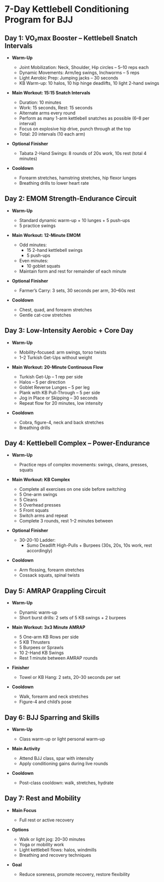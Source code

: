 # 7-Day Kettlebell Conditioning Program for BJJ

## Day 1: VO₂max Booster – Kettlebell Snatch Intervals

- **Warm-Up**
  - Joint Mobilization: Neck, Shoulder, Hip circles – 5–10 reps each
  - Dynamic Movements: Arm/leg swings, Inchworms – 5 reps
  - Light Aerobic Prep: Jumping jacks – 30 seconds
  - KB Warm-up: 10 halos, 10 hip hinge deadlifts, 10 light 2-hand swings

- **Main Workout: 15:15 Snatch Intervals**
  - Duration: 10 minutes
  - Work: 15 seconds, Rest: 15 seconds
  - Alternate arms every round
  - Perform as many 1-arm kettlebell snatches as possible (6–8 per interval)
  - Focus on explosive hip drive, punch through at the top
  - Total: 20 intervals (10 each arm)

- **Optional Finisher**
  - Tabata 2-Hand Swings: 8 rounds of 20s work, 10s rest (total 4 minutes)

- **Cooldown**
  - Forearm stretches, hamstring stretches, hip flexor lunges
  - Breathing drills to lower heart rate

## Day 2: EMOM Strength-Endurance Circuit

- **Warm-Up**
  - Standard dynamic warm-up + 10 lunges + 5 push-ups
  - 5 practice swings

- **Main Workout: 12-Minute EMOM**
  - Odd minutes:
    - 15 2-hand kettlebell swings
    - 5 push-ups
  - Even minutes:
    - 10 goblet squats
  - Maintain form and rest for remainder of each minute

- **Optional Finisher**
  - Farmer’s Carry: 3 sets, 30 seconds per arm, 30–60s rest

- **Cooldown**
  - Chest, quad, and forearm stretches
  - Gentle cat-cow stretches

## Day 3: Low-Intensity Aerobic + Core Day

- **Warm-Up**
  - Mobility-focused: arm swings, torso twists
  - 1–2 Turkish Get-Ups without weight

- **Main Workout: 20-Minute Continuous Flow**
  - Turkish Get-Up – 1 rep per side
  - Halos – 5 per direction
  - Goblet Reverse Lunges – 5 per leg
  - Plank with KB Pull-Through – 5 per side
  - Jog in Place or Skipping – 30 seconds
  - Repeat flow for 20 minutes, low intensity

- **Cooldown**
  - Cobra, figure-4, neck and back stretches
  - Breathing drills

## Day 4: Kettlebell Complex – Power-Endurance

- **Warm-Up**
  - Practice reps of complex movements: swings, cleans, presses, squats

- **Main Workout: KB Complex**
  - Complete all exercises on one side before switching
  - 5 One-arm swings
  - 5 Cleans
  - 5 Overhead presses
  - 5 Front squats
  - Switch arms and repeat
  - Complete 3 rounds, rest 1–2 minutes between

- **Optional Finisher**
  - 30-20-10 Ladder:
    - Sumo Deadlift High-Pulls + Burpees (30s, 20s, 10s work, rest accordingly)

- **Cooldown**
  - Arm flossing, forearm stretches
  - Cossack squats, spinal twists

## Day 5: AMRAP Grappling Circuit

- **Warm-Up**
  - Dynamic warm-up
  - Short burst drills: 2 sets of 5 KB swings + 2 burpees

- **Main Workout: 3x3 Minute AMRAP**
  - 5 One-arm KB Rows per side
  - 5 KB Thrusters
  - 5 Burpees or Sprawls
  - 10 2-Hand KB Swings
  - Rest 1 minute between AMRAP rounds

- **Finisher**
  - Towel or KB Hang: 2 sets, 20–30 seconds per set

- **Cooldown**
  - Walk, forearm and neck stretches
  - Figure-4 and child’s pose

## Day 6: BJJ Sparring and Skills

- **Warm-Up**
  - Class warm-up or light personal warm-up

- **Main Activity**
  - Attend BJJ class, spar with intensity
  - Apply conditioning gains during live rounds

- **Cooldown**
  - Post-class cooldown: walk, stretches, hydrate

## Day 7: Rest and Mobility

- **Main Focus**
  - Full rest or active recovery

- **Options**
  - Walk or light jog: 20–30 minutes
  - Yoga or mobility work
  - Light kettlebell flows: halos, windmills
  - Breathing and recovery techniques

- **Goal**
  - Reduce soreness, promote recovery, restore flexibility
